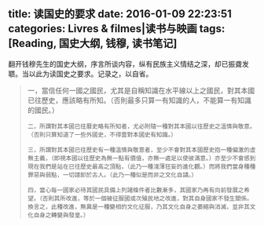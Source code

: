 title: 读国史的要求
date: 2016-01-09 22:23:51
categories: Livres & filmes|读书与映画
tags: [Reading, 国史大纲, 钱穆, 读书笔记]
---

翻开钱穆先生的国史大纲，序言所谈内容，纵有民族主义情结之深，却已振聋发聩。当以此为读国史之要求。记录之，以自省。
<!-- more -->

<!-- HTML -->
<blockquote class="blockquote-left" style>	一，當信任何一國之國民，尤其是自稱知識在水平線以上之國民，對其本國已往歷史，應該略有所知。（否則最多只算一有知識的人，不能算一有知識的國民。）

	二，所謂對其本國已往曆史略有所知者，尤必附隨一種對其本國以往歷史之溫情與敬意。（否則只算知道了一些外國史，不得雲對本國史有知識。）
	
	三，所謂對其本國已往歷史有一種溫情與敬意者，至少不會對其本國歷史抱一種偏激的虛無主義，（即視本國以往歷史為無一點有價值，亦無一處足以使彼滿意。）亦至少不會感到現在我們是站在已往歷史最高之頂點，（此乃一種淺薄狂妄的進化觀。）而將我們當身種種罪惡與弱點，一切諉卸於古人。（此乃一種似是而非之文化自譴。）
	
	四，當心每一國家必待其國民具備上列諸條件者比數漸多，其國家乃再有向前發展之希望。（否則其所改進，等於一個被征服國或次殖民地之改進，對其自身國家不發生關係。換言之，此種改進，無異是一種變相的文化征服，乃其文化自身之萎縮與消滅，並非其文化自身之轉變與發皇。）
</blockquote>